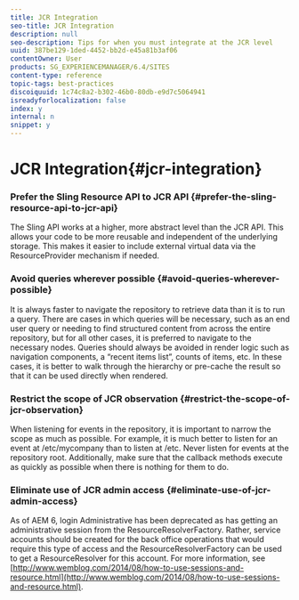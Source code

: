 ```yaml
---
title: JCR Integration
seo-title: JCR Integration
description: null
seo-description: Tips for when you must integrate at the JCR level
uuid: 387be129-1ded-4452-bb2d-e45a81b3af06
contentOwner: User
products: SG_EXPERIENCEMANAGER/6.4/SITES
content-type: reference
topic-tags: best-practices
discoiquuid: 1c74c8a2-b302-46b0-80db-e9d7c5064941
isreadyforlocalization: false
index: y
internal: n
snippet: y
---
```


# JCR Integration{#jcr-integration}

### Prefer the Sling Resource API to JCR API {#prefer-the-sling-resource-api-to-jcr-api}

The Sling API works at a higher, more abstract level than the JCR API. This allows your code to be more reusable and independent of the underlying storage. This makes it easier to include external virtual data via the ResourceProvider mechanism if needed.

### Avoid queries wherever possible {#avoid-queries-wherever-possible}

It is always faster to navigate the repository to retrieve data than it is to run a query. There are cases in which queries will be necessary, such as an end user query or needing to find structured content from across the entire repository, but for all other cases, it is preferred to navigate to the necessary nodes. Queries should always be avoided in render logic such as navigation components, a “recent items list”, counts of items, etc. In these cases, it is better to walk through the hierarchy or pre-cache the result so that it can be used directly when rendered.

### Restrict the scope of JCR observation {#restrict-the-scope-of-jcr-observation}

When listening for events in the repository, it is important to narrow the scope as much as possible. For example, it is much better to listen for an event at /etc/mycompany than to listen at /etc. Never listen for events at the repository root. Additionally, make sure that the callback methods execute as quickly as possible when there is nothing for them to do.

### Eliminate use of JCR admin access {#eliminate-use-of-jcr-admin-access}

As of AEM 6, login Administrative has been deprecated as has getting an administrative session from the ResourceResolverFactory. Rather, service accounts should be created for the back office operations that would require this type of access and the ResourceResolverFactory can be used to get a ResourceResolver for this account. For more information, see [http://www.wemblog.com/2014/08/how-to-use-sessions-and-resource.html](http://www.wemblog.com/2014/08/how-to-use-sessions-and-resource.html).
